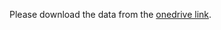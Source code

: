 Please download the data from the [onedrive link](https://connecthkuhk-my.sharepoint.com/:f:/g/personal/wqzhao98_connect_hku_hk/Eiq-wLB0Pt5FjF9evrr2HEIBpZQYxoQXgytf0bjNsZN2LQ?e=v89Ulr).
